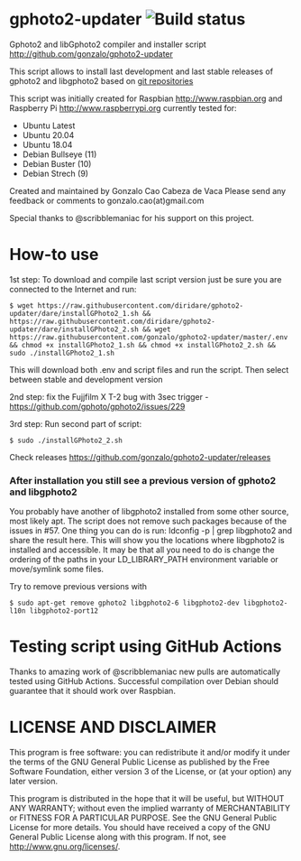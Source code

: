 gphoto2-updater ![Build status](https://github.com/gonzalo/gphoto2-updater/actions/workflows/test-build.yml/badge.svg)
===============

Gphoto2 and libGphoto2 compiler and installer script
http://github.com/gonzalo/gphoto2-updater

This script allows to install last development and last
stable releases of gphoto2 and libgphoto2 based on
[git repositories](https://github.com/gphoto/)

This script was initially created for Raspbian http://www.raspbian.org
and Raspberry Pi http://www.raspberrypi.org currently tested for:
 - Ubuntu Latest
 - Ubuntu 20.04
 - Ubuntu 18.04
 - Debian Bullseye (11)
 - Debian Buster (10)
 - Debian Strech (9)

Created and maintained by Gonzalo Cao Cabeza de Vaca
Please send any feedback or comments to gonzalo.cao(at)gmail.com

Special thanks to @scribblemaniac for his support on this project.

How-to use
==========
1st step:
To download and compile last script version just be sure you are connected to
the Internet and run:

```
$ wget https://raw.githubusercontent.com/diridare/gphoto2-updater/dare/installGPhoto2_1.sh && https://raw.githubusercontent.com/diridare/gphoto2-updater/dare/installGPhoto2_2.sh && wget https://raw.githubusercontent.com/gonzalo/gphoto2-updater/master/.env && chmod +x installGPhoto2_1.sh && chmod +x installGPhoto2_2.sh && sudo ./installGPhoto2_1.sh
```
This will download both .env and script files and run the script. Then select between stable and development version

2nd step:
fix the Fujjfilm X T-2 bug with 3sec trigger - https://github.com/gphoto/gphoto2/issues/229

3rd step:
Run second part of script:

```
$ sudo ./installGPhoto2_2.sh
```

Check releases
https://github.com/gonzalo/gphoto2-updater/releases

### After installation you still see a previous version of gphoto2 and libgphoto2
You probably have another of libgphoto2 installed from some other source, most likely apt. The script does not remove such packages because of the issues in #57. One thing you can do is run: ldconfig -p | grep libgphoto2 and share the result here. This will show you the locations where libgphoto2 is installed and accessible. It may be that all you need to do is change the ordering of the paths in your LD_LIBRARY_PATH environment variable or move/symlink some files.

Try to remove previous versions with
```
$ sudo apt-get remove gphoto2 libgphoto2-6 libgphoto2-dev libgphoto2-l10n libgphoto2-port12
```

Testing script using GitHub Actions
===================================
Thanks to amazing work of @scribblemaniac new pulls are automatically tested using GitHub Actions. Successful compilation over Debian should guarantee that it should work over Raspbian.

LICENSE AND DISCLAIMER
======================

This program is free software: you can redistribute it and/or modify
it under the terms of the GNU General Public License as published by
the Free Software Foundation, either version 3 of the License, or
(at your option) any later version.

This program is distributed in the hope that it will be useful,
but WITHOUT ANY WARRANTY; without even the implied warranty of
MERCHANTABILITY or FITNESS FOR A PARTICULAR PURPOSE.  See the
GNU General Public License for more details.
You should have received a copy of the GNU General Public License
along with this program.  If not, see <http://www.gnu.org/licenses/>.
